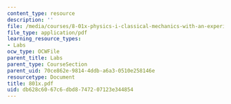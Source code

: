 ```yaml
---
content_type: resource
description: ''
file: /media/courses/8-01x-physics-i-classical-mechanics-with-an-experimental-focus-fall-2002/db628c6067c6dbd8747207123e344854_801x.pdf
file_type: application/pdf
learning_resource_types:
- Labs
ocw_type: OCWFile
parent_title: Labs
parent_type: CourseSection
parent_uid: 70ce862e-9814-4ddb-a6a3-0510e258146e
resourcetype: Document
title: 801x.pdf
uid: db628c60-67c6-dbd8-7472-07123e344854
---
```

